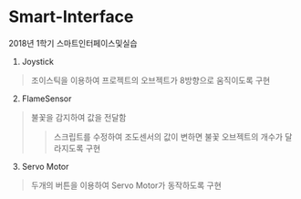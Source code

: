 # Smart-Interface

2018년 1학기 스마트인터페이스및실습


1. Joystick
>조이스틱을 이용하여 프로젝트의 오브젝트가 8방향으로 움직이도록 구현

2. FlameSensor
>불꽃을 감지하여 값을 전달함
>> 스크립트를 수정하여 조도센서의 값이 변하면 불꽃 오브젝트의 개수가 달라지도록 구현

3. Servo Motor
>두개의 버튼을 이용하여 Servo Motor가 동작하도록 구현
